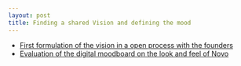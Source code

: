 ```yaml
---
layout: post
title: Finding a shared Vision and defining the mood 
---
```


- [First formulation of the vision in a open process with the founders](https://docs.google.com/spreadsheets/d/1SC2yEkBmQ5XHqIO4aBTsGN4zVFB1zlUK17p0-M_u77Y/edit?usp=sharing)
- [Evaluation of the digital moodboard on the look and feel of Novo](#)
